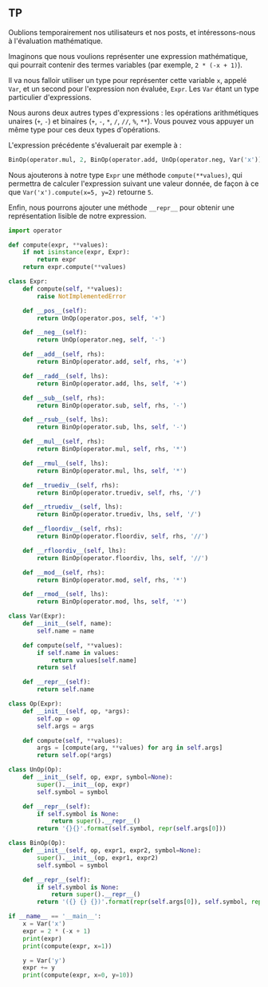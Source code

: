 ## TP

Oublions temporairement nos utilisateurs et nos posts, et intéressons-nous à l'évaluation mathématique.

Imaginons que nous voulions représenter une expression mathématique, qui pourrait contenir des termes variables (par exemple, `2 * (-x + 1)`).

Il va nous falloir utiliser un type pour représenter cette variable `x`, appelé `Var`, et un second pour l'expression non évaluée, `Expr`.
Les `Var` étant un type particulier d'expressions.

Nous aurons deux autres types d'expressions : les opérations arithmétiques unaires (`+`, `-`) et binaires (`+`, `-`, `*`, `/`, `//`, `%`, `**`).
Vous pouvez vous appuyer un même type pour ces deux types d'opérations.

L'expression précédente s'évaluerait par exemple à :

```python
BinOp(operator.mul, 2, BinOp(operator.add, UnOp(operator.neg, Var('x')), 1))
```

Nous ajouterons à notre type `Expr` une méthode `compute(**values)`, qui permettra de calculer l'expression suivant une valeur donnée, de façon à ce que `Var('x').compute(x=5, y=2)` retourne `5`.

Enfin, nous pourrons ajouter une méthode `__repr__` pour obtenir une représentation lisible de notre expression.

```python
import operator

def compute(expr, **values):
    if not isinstance(expr, Expr):
        return expr
    return expr.compute(**values)

class Expr:
    def compute(self, **values):
        raise NotImplementedError

    def __pos__(self):
        return UnOp(operator.pos, self, '+')

    def __neg__(self):
        return UnOp(operator.neg, self, '-')

    def __add__(self, rhs):
        return BinOp(operator.add, self, rhs, '+')

    def __radd__(self, lhs):
        return BinOp(operator.add, lhs, self, '+')

    def __sub__(self, rhs):
        return BinOp(operator.sub, self, rhs, '-')

    def __rsub__(self, lhs):
        return BinOp(operator.sub, lhs, self, '-')

    def __mul__(self, rhs):
        return BinOp(operator.mul, self, rhs, '*')

    def __rmul__(self, lhs):
        return BinOp(operator.mul, lhs, self, '*')

    def __truediv__(self, rhs):
        return BinOp(operator.truediv, self, rhs, '/')

    def __rtruediv__(self, lhs):
        return BinOp(operator.truediv, lhs, self, '/')

    def __floordiv__(self, rhs):
        return BinOp(operator.floordiv, self, rhs, '//')

    def __rfloordiv__(self, lhs):
        return BinOp(operator.floordiv, lhs, self, '//')

    def __mod__(self, rhs):
        return BinOp(operator.mod, self, rhs, '*')

    def __rmod__(self, lhs):
        return BinOp(operator.mod, lhs, self, '*')

class Var(Expr):
    def __init__(self, name):
        self.name = name

    def compute(self, **values):
        if self.name in values:
            return values[self.name]
        return self

    def __repr__(self):
        return self.name

class Op(Expr):
    def __init__(self, op, *args):
        self.op = op
        self.args = args

    def compute(self, **values):
        args = [compute(arg, **values) for arg in self.args]
        return self.op(*args)

class UnOp(Op):
    def __init__(self, op, expr, symbol=None):
        super().__init__(op, expr)
        self.symbol = symbol

    def __repr__(self):
        if self.symbol is None:
            return super().__repr__()
        return '{}{}'.format(self.symbol, repr(self.args[0]))

class BinOp(Op):
    def __init__(self, op, expr1, expr2, symbol=None):
        super().__init__(op, expr1, expr2)
        self.symbol = symbol

    def __repr__(self):
        if self.symbol is None:
            return super().__repr__()
        return '({} {} {})'.format(repr(self.args[0]), self.symbol, repr(self.args[1]))

if __name__ == '__main__':
    x = Var('x')
    expr = 2 * (-x + 1)
    print(expr)
    print(compute(expr, x=1))

    y = Var('y')
    expr += y
    print(compute(expr, x=0, y=10))
```
